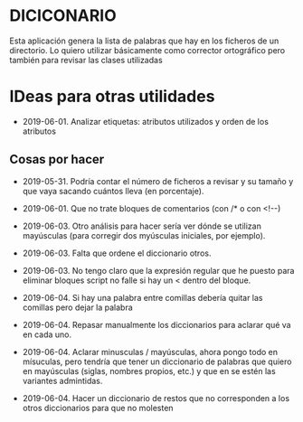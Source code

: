 # DICICONARIO

Esta aplicación genera la lista de palabras que hay en los ficheros de un directorio. Lo quiero utilizar básicamente como corrector ortográfico pero también para revisar las clases utilizadas

# IDeas para otras utilidades
* 2019-06-01. Analizar etiquetas: atributos utilizados y orden de los atributos

## Cosas por hacer
* 2019-05-31. Podría contar el número de ficheros a revisar y su tamaño y que vaya sacando cuántos lleva (en porcentaje).
* 2019-06-01. Que no trate bloques de comentarios (con /* o con &lt;!--)
* 2019-06-03. Otro análisis para hacer sería ver dónde se utilizan mayúsculas (para corregir dos myúsculas iniciales, por ejemplo).
* 2019-06-03. Falta que ordene el diccionario otros.
* 2019-06-03. No tengo claro que la expresión regular que he puesto para eliminar bloques script no falle si hay un &lt; dentro del bloque.

* 2019-06-04. Si hay una palabra entre comillas debería quitar las comillas pero dejar la palabra
* 2019-06-04. Repasar manualmente los diccionarios para aclarar qué va en cada uno.
* 2019-06-04. Aclarar minusculas / mayúsculas, ahora pongo todo en mísuculas, pero tendría que tener un diccionario de palabras que quiero en mayúsculas (siglas, nombres propios, etc.) y que en se estén las variantes admintidas.
* 2019-06-04. Hacer un diccionario de restos que no corresponden a los otros diccionarios para que no molesten
